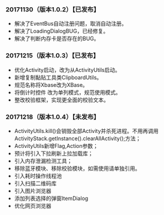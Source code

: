 ### 20171130（版本1.0.2）【已发布】
+ 解决了EventBus自动注册问题，取消自动注册。
+ 解决了LoadingDialogBUG，已经修复。
+ 解决了判断内存卡是否存在的BUG。


### 20171215（版本1.0.3）【已发布】
+ 优化Activity启动，改为从ActivityUtils启动。
+ 新增复制黏贴工具类ClipboardUtils。
+ 规范名称将Xbase改为XBase。
+ 将倒计时控件 改为单列模式，规范使用模式。
+ 整改校验框架，实现更全面的校验文本。

### 20171218（版本1.0.4）【未发布】
+ ActivityUtils.kill()会销毁全部Activity并杀死进程。不用再调用ActivityStack.getInstance().clearAllActivity();方法；
+ ActivityUtils新增Flag,Action参数；
+ 预计将引入下拉刷新上拉加载库；
+ 引入内存泄漏检测工具；
+ 移除蓝牙模块、移除校验模块，如需使用请单独引用。
+ 引入耗时操作线程池
+ 引入扫描二维码库
+ 引入图片浏览器
+ 添加列表选择的弹窗ItemDialog
+ 优化网页浏览器